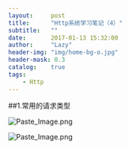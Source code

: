 ```yaml
---
layout:     post
title:      "Http系统学习笔记（4）"
subtitle:   ""
date:       2017-01-13 15:32:00
author:     "Lazy"
header-img: "img/home-bg-o.jpg"
header-mask: 0.3
catalog:    true
tags:
    - Http
---
```







##1.常用的请求类型

![Paste_Image.png](http://upload-images.jianshu.io/upload_images/1205414-568987d2d0e7ff1b.png?imageMogr2/auto-orient/strip%7CimageView2/2/w/1240)


![Paste_Image.png](http://upload-images.jianshu.io/upload_images/1205414-ce004b2a877c63c4.png?imageMogr2/auto-orient/strip%7CimageView2/2/w/1240)
